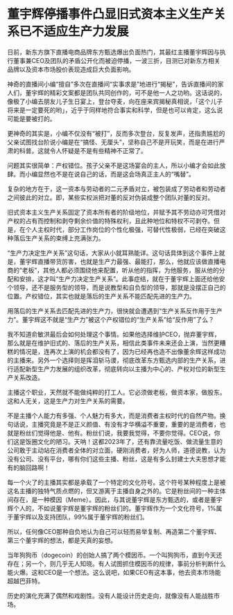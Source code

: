 # 董宇辉停播事件凸显旧式资本主义生产关系已不适应生产力发展

日前，新东方旗下直播电商品牌东方甄选爆出负面热门，其最红主播董宇辉因与执行董事兼CEO及团队的矛盾公开化而被迫停播，一波三折，目测已对新东方相关品牌以及资本市场股价表现造成巨大负面影响。

神奇的直播间小编“擅自”多次在直播间“实事求是”地进行“揭秘”，告诉直播间的家人们，董宇辉的精彩文案都是团队共同创作的，可不是他一人之功哟。这话说的，像极了小编去朋友儿子生日宴上，登台夺麦，向在座来宾揭秘真相说，「这个儿子将来是一定要死的哟」，近乎于同样地符合事实和科学，但是也可以肯定，这么说可能是要被打的。

更神奇的其实是，小编不仅没有“被打”，反而多次登台，反复发声，还指责尴尬的父亲试图找台阶说小编是在“搞怪、无厘头”，坚称自己不是开玩笑，而是在进行严肃的科普。这就令人怀疑是不是有些精神不正常了。

问题其实很简单：产权错位。孩子父亲不是这场宴会的主人，所以小编才会如此放肆。而小编显然也不是在说自己的话，而是这会场真正主人的“嘴替”。

复杂的地方在于，这一资本与劳动者的二元矛盾对立，被包装成了劳动者和劳动者之间彼此的对立。即，某些实权派把对董的反对伪装成整个团队对董的反对。

旧式资本主义生产关系固定了资本所有者的阶级地位，并赋予其不劳动亦可凭借对产权的占有而控制和剥夺剩余价值的特殊权利，且此种地位和特权不可剥夺。但是，在个人主权时代，部分工作岗位的个性化极强，可替代性极弱，已经在突破这种落后生产关系的束缚上充满张力。

“生产力决定生产关系”这句话，大家从小就耳熟能详。这句话具体到这个事件上就是，董宇辉直播带货厉害，也就是生产力最强、最能打，那么，他就应该做直播电商的“老板”，其他人都必须围绕他来配置，听从他的指挥，为他服务，服从他的分配和安排，这才叫“生产力决定生产关系”。此事症结，就在于董宇辉上面还给他安个领导，还不是服务型的领导，而是说教型和自负型的领导，那就是没摆正自己的位置。产权错位，其实也就是落后的生产关系不能匹配先进的生产力。

用落后的生产关系去匹配先进的生产力，很快就会遭遇到“生产关系反作用于生产力”。董宇辉这不就是“生产力”被这个产权错位的“生产关系”给“反作用”了么？

我不知道俞敏洪最后会如何处理这个事情。如果他选择维护CEO，抛弃董宇辉，那么就是在维护旧式的、落后的生产关系，相信此类事件未来还会上演，当然更糟糕的情况是，连再次上演的机会都没有了，因为已经再也造不出像董余辉这样成功的主播来。另外一个选择则是挥泪斩马谡，彻底改革东方甄选内部的生产关系，进行适配新型生产力发展的组织改革，彻底转向以主播为中心的、产权对位的新型生产关系改造。

主播这个职业，天然就不能做纯粹的打工人。它必须做老板，做资本家，做股东。这和人无关，这是生产力对生产关系的需要。

不是主播个人能力有多强、个人魅力有多大，而是消费者主权时代的自然产物。换句话说，主播究竟是不是正义颜值、有没有才华横溢不重要，重要的是消费者，也就是粉丝们觉得他是、他有。粉丝们说，我要我觉得，不要你觉得。CEO说，你们这是饭圈文化的陋习。天呐！这都2023年了，还有靠流量吃饭、做流量生意的公司敢于主动站在消费者全体的对立面，硬刚消费者，好为人师，道德说教，认为没有公司、没有平台，哪有你们这些主播、粉丝，这是有多么封建士大夫思想才能有的脑回路啊！

每一个火了的主播其实都是承载了一个特定的文化符号。这个符号某种程度上是被这名主播的独特气质点燃的，但又游离于主播自身之外的。它是粉丝间的一种主体间存在，是一种模因（Meme）。因此，与其说董宇辉是东方甄选的，或者是董宇辉个人的，不如说董宇辉是董宇辉的粉丝们的。董宇辉作为一个文化符号，1%属于董宇辉以及支持团队，99%属于董宇辉的粉丝们。

所以，任何像CEO那种自负地认为自己可以轻而易举复制、再造第二个董宇辉、第三个董宇辉的想法，都是天真的妄想。

当年狗狗币（dogecoin）的创始人搞了两个模因币。一个叫狗狗币，直到今天还存在；另一个，则几乎无人知晓。有人试图抓住模因币的规律，事前分析判断什么能火爆。这和CEO是一个想法。这么说吧，如果CEO有这本事，他去资本市场能超越巴菲特。

历史的演化充满了偶然和戏剧性。没有人能设计历史走向，就像没有人能战胜市场。


